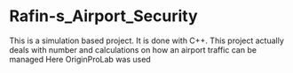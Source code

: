# Rafin-s_Airport_Security

This is a simulation based project. It is done with C++.
This project actually deals with number and calculations on how an airport traffic can be managed
Here OriginProLab was used
